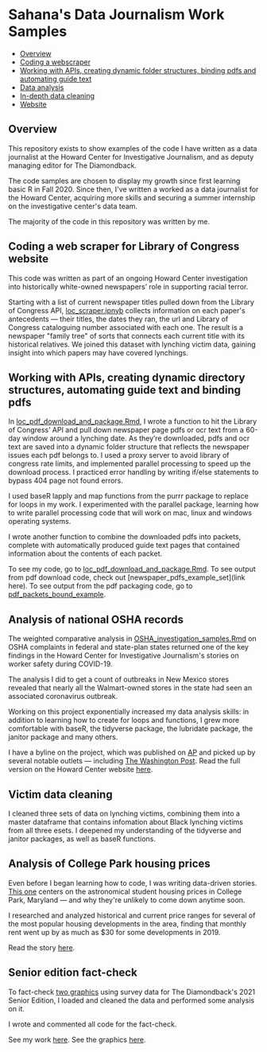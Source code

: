 # Sahana's Data Journalism Work Samples

* [Overview](https://github.com/sahanasjay/data_journalism_portfolio/tree/dev#overview)
* [Coding a webscraper](https://github.com/sahanasjay/data_journalism_portfolio/tree/dev#coding-web-scraper-for-library-of-congress-website)
* [Working with APIs, creating dynamic folder structures, binding pdfs and automating guide text](https://github.com/sahanasjay/data_journalism_portfolio/tree/dev#working-with-apis-creating-dynamic-directory-structures-automating-guide-text-and-binding-pdfs)
* [Data analysis](https://github.com/sahanasjay/data_journalism_portfolio/tree/dev#analysis-of-national-osha-records) 
* [In-depth data cleaning](https://github.com/sahanasjay/data_journalism_portfolio/tree/dev#victim-data-cleaning)
* [Website](link) 

## Overview

This repository exists to show examples of the code I have written as a data journalist at the Howard Center for Investigative Journalism, and as deputy managing editor for The Diamondback.

The code samples are chosen to display my growth since first learning basic R in Fall 2020. Since then, I've written a worked as a data journalist for the Howard Center, acquiring more skills and securing a summer internship on the investigative center's data team.

The majority of the code in this repository was written by me.

## Coding a web scraper for Library of Congress website

This code was written as part of an ongoing Howard Center investigation into historically white-owned newspapers’ role in supporting racial terror.

Starting with a list of current newspaper titles pulled down from the Library of Congress API, [loc_scraper.ipnyb](https://github.com/sahanasjay/data_journalism_portfolio/blob/dev/loc_webscraper/loc_scraper_hana.ipynb) collects information on each paper's antecedents — their titles, the dates they ran, the url and Library of Congress cataloguing number associated with each one. The result is a newspaper "family tree" of sorts that connects each current title with its historical relatives.  We joined this dataset with lynching victim data, gaining insight into which papers may have covered lynchings.

## Working with APIs, creating dynamic directory structures, automating guide text and binding pdfs

In [loc_pdf_download_and_package.Rmd](), I wrote a function to hit the Library of Congress’ API and pull down newspaper page pdfs or ocr text from a 60-day window around a lynching date. As they’re downloaded, pdfs and ocr text are saved into a dynamic folder structure that reflects the newspaper issues each pdf belongs to. I used a proxy server to avoid library of congress rate limits, and implemented parallel processing to speed up the download process. I practiced error handling by writing if/else statements to bypass 404 page not found errors.

I used baseR lapply and map functions from the purrr package to replace for loops in my work. I experimented with the parallel package, learning how to write parallel processing code that will work on mac, linux and windows operating systems.   

I wrote another function to combine the downloaded pdfs into packets, complete with automatically produced guide text pages that contained information about the contents of each packet.  

To see my code, go to [loc_pdf_download_and_package.Rmd](link). To see output from pdf download code, check out [newspaper_pdfs_example_set](link here). To see output from the pdf packaging code, go to [pdf_packets_bound_example](link).

## Analysis of national OSHA records

The weighted comparative analysis in [OSHA_investigation_samples.Rmd](https://github.com/sahanasjay/data_journalism_portfolio/blob/main/howard_center_OSHA_investigation_examples/OSHA_investigation_samples.Rmd) on OSHA complaints in federal and state-plan states returned one of the key findings in the Howard Center for Investigative Journalism's stories on worker safety during COVID-19.

The analysis I did to get a count of outbreaks in New Mexico stores revealed that nearly all the Walmart-owned stores in the state had seen an associated coronavirus outbreak.

Working on this project  exponentially increased my data analysis skills: in addition to learning how to create for loops and functions, I grew more comfortable with baseR, the tidyverse package, the lubridate package, the janitor package and many others.

I have a byline on the project, which was published on [AP](https://apnews.com/article/coronavirus-pandemic-health-business-caf5e31d883a18deae6cd367a5ee8978) and picked up by several notable outlets — including [The Washington Post](https://www.washingtonpost.com/business/walmart-sales-soared-essential-workers-got-scant-protection/2021/05/12/a4fe5d6a-b33f-11eb-bc96-fdf55de43bef_story.html). Read the full version on the Howard Center website [here](https://cnsmaryland.org/2021/05/12/as-walmart-sales-soared-workers-got-scant-covid-19-protection-from-osha/).

## Victim data cleaning

I cleaned three sets of data on lynching victims, combining them into a master dataframe that contains infomation about Black lynching victims from all three esets. I deepened my understanding of the tidyverse and janitor  packages, as well as baseR functions.


## Analysis of College Park housing prices  

Even before I began learning how to code, I was writing data-driven stories. [This one](https://dbknews.com/2019/12/29/umd-college-park-student-housing-rent-prices-expensive-vacancy-commons-varsity-view/) centers on the astronomical student housing prices in College Park, Maryland — and why they're unlikely to come down anytime soon.

I researched and analyzed historical and current price ranges for several of the most popular housing developments in the area, finding that monthly rent went up by as much as $30 for some developments in 2019.

Read the story [here](https://dbknews.com/2019/12/29/umd-college-park-student-housing-rent-prices-expensive-vacancy-commons-varsity-view/).


## Senior edition fact-check

To fact-check [two graphics](https://dbknews.com/2021/04/27/senior-edition-looking-back-survey/) using survey data for The Diamondback's 2021 Senior Edition, I loaded and cleaned the data and performed some analysis on it.

I wrote and commented all code for the fact-check.

See my work [here](https://github.com/sahanasjay/data_journalism_portfolio/blob/main/senior_edition_data_fact_check/senior_edition_data.Rmd). See the graphics [here](https://dbknews.com/2021/04/27/senior-edition-looking-back-survey/).
